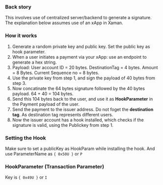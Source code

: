 ### Back story
This involves use of centralized server/backend to generate a signature.
The explanation below assumes use of an xApp in Xaman.

### How it works
1. Generate a random private key and public key. Set the public key as hook parameter.
2. When a user initiates a payment via your xApp: use an endpoint to generate a hex string.
3. Payload: User account ID = 20 bytes. DestinationTag = 4 bytes. Amount = 8 Bytes. Current Sequence no = 8 bytes.
4. Use the private key from step 1, and sign the payload of 40 bytes from step 3.
5. Now concatinate the 64 bytes signature followed by the 40 bytes payload. 64 + 40 = 104 bytes.
6. Send this 104 bytes back to the user, and use it as **HookParameter** in the Payment payload of the user.
7. Send the payment to the issuer address. Do not foget the **destination tag**. As destination tag represents different users.
8. Now the issuer account has a hook installed, which checks if the signature is valid, using the Publickey from step 1.

### Setting the Hook
Make sure to set a publicKey as HookParam while installing the hook. 
And use ParameterName as `{ 0x50U }` or `P`

### HookParameter (Transaction Parameter)
Key is `{ 0x49U }` or `I`
